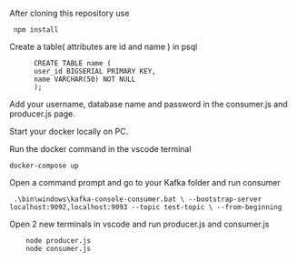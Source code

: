 After cloning this repository use 
     
     npm install

Create a table( attributes are id and name ) in psql 

          CREATE TABLE name (
          user_id BIGSERIAL PRIMARY KEY,
          name VARCHAR(50) NOT NULL
          );
        

Add your username, database name and password in the consumer.js and producer.js page.

Start your docker locally on PC.

Run the docker command in the vscode terminal

    docker-compose up


Open a command prompt and go to your Kafka folder and run consumer 
     
     .\bin\windows\kafka-console-consumer.bat \ --bootstrap-server localhost:9092,localhost:9093 --topic test-topic \ --from-beginning

Open 2 new terminals in vscode and run producer.js and consumer.js

        node producer.js
        node consumer.js


